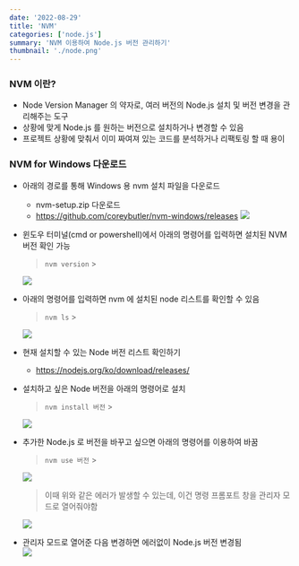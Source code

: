```yaml
---
date: '2022-08-29'
title: 'NVM'
categories: ['node.js']
summary: 'NVM 이용하여 Node.js 버전 관리하기'
thumbnail: './node.png'
---
```


### NVM 이란?

- Node Version Manager 의 약자로, 여러 버전의 Node.js 설치 및 버전 변경을 관리해주는 도구
- 상황에 맞게 Node.js 를 원하는 버전으로 설치하거나 변경할 수 있음
- 프로젝트 상황에 맞춰서 이미 짜여져 있는 코드를 분석하거나 리팩토링 할 때 용이

### NVM for Windows 다운로드

- 아래의 경로를 통해 Windows 용 nvm 설치 파일을 다운로드

  - nvm-setup.zip 다운로드
  - https://github.com/coreybutler/nvm-windows/releases
    ![](https://velog.velcdn.com/images/bboyooning/post/9865a90a-d276-43a9-beb1-0fac9f4e5838/image.png)

- 윈도우 터미널(cmd or powershell)에서 아래의 명령어를 입력하면 설치된 NVM 버전 확인 가능

  > `nvm version` > <br>

  ![](https://velog.velcdn.com/images/bboyooning/post/f66137f6-8529-4f3e-a24d-873812c723b8/image.png)

- 아래의 명령어를 입력하면 nvm 에 설치된 node 리스트를 확인할 수 있음

  > `nvm ls` > <br>

  ![](https://velog.velcdn.com/images/bboyooning/post/a954034b-cfd2-4471-8900-94c58c013c1f/image.png)

- 현재 설치할 수 있는 Node 버전 리스트 확인하기
  - https://nodejs.org/ko/download/releases/
- 설치하고 싶은 Node 버전을 아래의 명령어로 설치

  > `nvm install 버전` > <br>

  ![](https://velog.velcdn.com/images/bboyooning/post/629e4185-070f-4e19-aabc-fed879f19da2/image.png)

- 추가한 Node.js 로 버전을 바꾸고 싶으면 아래의 명령어를 이용하여 바꿈

  > `nvm use 버전` > <br>

  ![](https://velog.velcdn.com/images/bboyooning/post/173ee8df-709f-41b1-ac24-eab6300c6ca0/image.png)
  <br>

  > 이때 위와 같은 에러가 발생할 수 있는데, 이건 명령 프롬포트 창을 관리자 모드로 열어줘야함
  > <br>

  ![](https://velog.velcdn.com/images/bboyooning/post/a2b185ed-d2fe-47ec-97dc-9f580489b01e/image.png)

- 관리자 모드로 열어준 다음 변경하면 에러없이 Node.js 버전 변경됨
  <br>
  ![](https://velog.velcdn.com/images/bboyooning/post/1b883956-6658-47fc-b229-53ff92186611/image.png)

